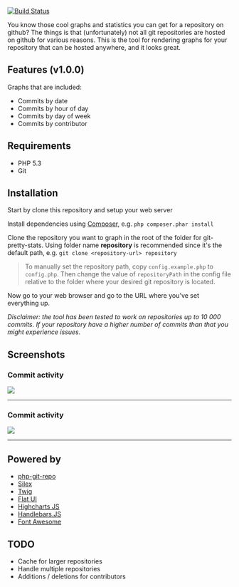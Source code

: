 [![Build Status](https://api.travis-ci.org/modess/git-pretty-stats.png)](https://api.travis-ci.org/modess/git-pretty-stats.png)

You know those cool graphs and statistics you can get for a repository on github? The things is that (unfortunately) not all git repositories are hosted on github for various reasons. This is the tool for rendering graphs for your repository that can be hosted anywhere, and it looks great.

## Features (v1.0.0)
Graphs that are included:

* Commits by date
* Commits by hour of day
* Commits by day of week
* Commits by contributor

## Requirements

* PHP 5.3
* Git

## Installation
Start by clone this repository and setup your web server

Install dependencies using [Composer](http://getcomposer.org/), e.g. `php composer.phar install`

Clone the repository you want to graph in the root of the folder for git-pretty-stats. Using folder name **repository** is recommended since it's the default path, e.g. `git clone <repository-url> repository`
>  To manually set the repository path, copy `config.example.php` to `config.php`. Then change the value of `repositoryPath` in the config file relative to the folder where your desired git repository is located.

Now go to your web browser and go to the URL where you've set everything up.

*Disclaimer: the tool has been tested to work on repositories up to 10 000 commits. If your repository have a higher number of commits than that you might experience issues.*

## Screenshots

### Commit activity
![](http://www.codingswag.com/wp-content/uploads/2013/06/commit-activity.png)

***

### Commit activity
![](http://www.codingswag.com/wp-content/uploads/2013/06/contributors.png)

***

## Powered by
* [php-git-repo](https://github.com/ornicar/php-git-repo)
* [Silex](https://github.com/fabpot/Silex)
* [Twig](https://github.com/fabpot/Twig)
* [Flat UI](https://github.com/designmodo/Flat-UI)
* [Highcharts JS](https://github.com/highslide-software/highcharts.com)
* [Handlebars.JS](https://github.com/wycats/handlebars.js)
* [Font Awesome](https://github.com/FortAwesome/Font-Awesome)

## TODO
* Cache for larger repositories
* Handle multiple repositories
* Additions / deletions for contributors

